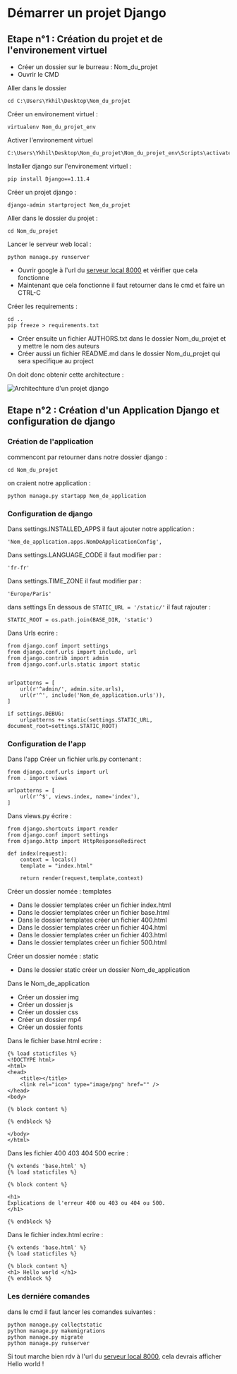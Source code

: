 # Démarrer un projet Django

## Etape n°1 : Création du projet et de l'environement virtuel

* Créer un dossier sur le burreau : Nom_du_projet
* Ouvrir le CMD

Aller dans le dossier
	
	cd C:\Users\Ykhil\Desktop\Nom_du_projet

Créer un environement virtuel :

	virtualenv Nom_du_projet_env

Activer l'environement virtuel

	C:\Users\Ykhil\Desktop\Nom_du_projet\Nom_du_projet_env\Scripts\activate.bat

Installer django sur l'environement virtuel :

	pip install Django==1.11.4

Créer un projet django :

	django-admin startproject Nom_du_projet

Aller dans le dossier du projet :

	cd Nom_du_projet

Lancer le serveur web local :

	python manage.py runserver

* Ouvrir google à l'url du [serveur local 8000](http://127.0.0.1:8000/) et vérifier que cela fonctionne
* Maintenant que cela fonctionne il faut retourner dans le cmd et faire un CTRL-C

Créer les requirements :

	cd ..
	pip freeze > requirements.txt


* Créer ensuite un fichier AUTHORS.txt dans le dossier Nom_du_projet et y mettre le nom des auteurs
* Créer aussi un fichier README.md dans le dossier Nom_du_projet qui sera specifique au project

On doit donc obtenir cette architecture :

![Architechture d'un projet django](https://raw.githubusercontent.com/YannickHillion/Work/master/D%C3%A9marrer%20un%20projet%20Django/ART/Architecture%20d'un%20projet%20django.PNG)

## Etape n°2 : Création d'un Application Django et configuration de django

### Création de l'application
commencont par retourner dans notre dossier django :

	cd Nom_du_projet

on craient notre application :

	python manage.py startapp Nom_de_application

### Configuration de django
Dans settings.INSTALLED_APPS il faut ajouter notre application :

	'Nom_de_application.apps.NomDeApplicationConfig',

Dans settings.LANGUAGE_CODE il faut modifier par :

	'fr-fr'

Dans settings.TIME_ZONE il faut modifier par :

	'Europe/Paris'

dans settings En dessous de `STATIC_URL = '/static/'` il faut rajouter :

	STATIC_ROOT = os.path.join(BASE_DIR, 'static')

Dans Urls ecrire :

	from django.conf import settings
	from django.conf.urls import include, url
	from django.contrib import admin
	from django.conf.urls.static import static


	urlpatterns = [
	    url(r'^admin/', admin.site.urls),
	    url(r'^', include('Nom_de_application.urls')),
	]

	if settings.DEBUG:
	    urlpatterns += static(settings.STATIC_URL, document_root=settings.STATIC_ROOT)

### Configuration de l'app

Dans l'app
Créer un fichier urls.py contenant :
	
	from django.conf.urls import url
	from . import views

	urlpatterns = [
	    url(r'^$', views.index, name='index'),   
	]

Dans views.py écrire :

	from django.shortcuts import render
	from django.conf import settings
	from django.http import HttpResponseRedirect

	def index(request):
		context = locals()
		template = "index.html"

		return render(request,template,context)

Créer un dossier nomée : templates
* Dans le dossier templates créer un fichier index.html
* Dans le dossier templates créer un fichier base.html
* Dans le dossier templates créer un fichier 400.html
* Dans le dossier templates créer un fichier 404.html
* Dans le dossier templates créer un fichier 403.html
* Dans le dossier templates créer un fichier 500.html

Créer un dossier nomée : static
* Dans le dossier static créer un dossier Nom_de_application

Dans le Nom_de_application
* Créer un dossier img
* Créer un dossier js
* Créer un dossier css
* Créer un dossier mp4
* Créer un dossier fonts

Dans le fichier base.html ecrire :

	{% load staticfiles %}
	<!DOCTYPE html>
	<html>
	<head>
		<title></title>
		<link rel="icon" type="image/png" href="" />
	</head>
	<body>

	{% block content %}

	{% endblock %}

	</body>
	</html>

Dans les fichier 400 403 404 500 ecrire :

	{% extends 'base.html' %}
	{% load staticfiles %}

	{% block content %}

	<h1>
	Explications de l'erreur 400 ou 403 ou 404 ou 500.
	</h1>

	{% endblock %}

Dans le fichier index.html ecrire :

	{% extends 'base.html' %}
	{% load staticfiles %}

	{% block content %}
	<h1> Hello world </h1>
	{% endblock %}

### Les derniére comandes

dans le cmd il faut lancer les comandes suivantes :

	python manage.py collectstatic
	python manage.py makemigrations
	python manage.py migrate
	python manage.py runserver

Si tout marche bien rdv à l'url du [serveur local 8000]( http://127.0.0.1:8000/), cela devrais afficher Hello world ! 
